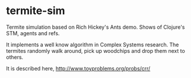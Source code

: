 # termite-sim

Termite simulation based on Rich Hickey's Ants demo.
Shows of Clojure's STM, agents and refs.

It implements a well know algorithm in Complex Systems research.
The termites randomly walk around, pick up woodchips and drop them next to others.

It is described here, http://www.toyproblems.org/probs/crr/
